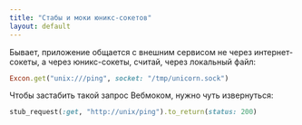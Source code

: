 ```yaml
---
title: "Стабы и моки юникс-сокетов"
layout: default
---
```


Бывает, приложение общается с внешним сервисом не через интернет-сокеты, а через юникс-сокеты, считай, через локальный файл:
```ruby
Excon.get("unix:///ping", socket: "/tmp/unicorn.sock")
```

Чтобы застабить такой запрос Вебмоком, нужно чуть извернуться:
```ruby
stub_request(:get, "http://unix/ping").to_return(status: 200)
```
